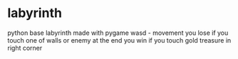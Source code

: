 # labyrinth
python base labyrinth
made with pygame
wasd - movement
you lose if you touch one of walls or enemy at the end
you win if you touch gold treasure in right corner
